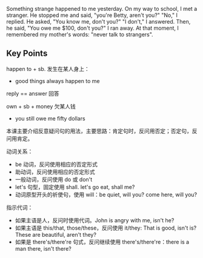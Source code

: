 Something strange happened to me yesterday. On my way to school, I met a stranger. He stopped me and said, "you're Betty, aren't you?" "No," I replied.
He asked, "You know me, don't you?" "I don't," I answered. Then, he said, "You owe me $100, don't you?" I ran away.
At that moment, I remembered my mother's words: "never talk to strangers".

## Key Points
happen to + sb. 发生在某人身上：
- good things always happen to me

reply == answer 回答

own + sb + money 欠某人钱
- you still owe me fifty dollars

本课主要介绍反意疑问句的用法，主要思路：肯定句时，反问用否定；否定句，反问用肯定。

动词关系：
- be 动词，反问使用相应的否定形式
- 助动词，反问使用相应的否定形式
- 一般动词，反问使用 do 或 don't
- let's 句型，固定使用 shall. let's go eat, shall me?
- 动词原型开头的祈使句，使用 will：be quiet, will you? come here, will you?

指示代词：
- 如果主语是人，反问时使用代词。John is angry with me, isn't he?
- 如果主语是 this/that, those/these，反问使用 it/they: That is good, isn't is? These are beautiful, aren't they? 
- 如果是 there's/there're 句式，反问继续使用 there's/there're：there is a man there, isn't there?
